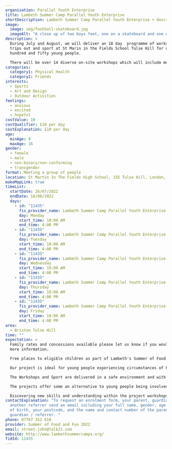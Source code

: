 ```yaml
---
organisation: Parallel Youth Enterprise
title: Lambeth Summer Camp Parallel Youth Enterprise
shortDescription: Lambeth Summer Camp Parallel Youth Enterprise + description
image:
  image: img/football-skateboard.jpg
  imageAlt: "A close up of two boys feet, one on a skateboard and one with a football. "
description: >
  During July and August, we will deliver an 18 day  programme of workshops,
  trips out and sport at St Marin in the Fields School Tulse Hill for one
  hundred and fifty young people.

  There will be over 14 diverse on-site workshops which will include music,  dance, computers, filming, beautician, circus skills, hair care, face painting and arts & crafts. We can offer an ongoing day long sports timetable which will include badminton, football, table tennis, cricket, 
categories:
  category1: Physical Health
  category2: Friends
interests:
  - Sports
  - Art and Design
  - Outdoor Activities
feelings:
  - anxious
  - excited
  - hopeful
costValue: 10
costQualifier: £10 per day
costExplanation: £10 per day
age:
  minAge: 9
  maxAge: 16
gender:
  - female
  - male
  - non-binary/non-conforming
  - transgender
format: Meeting a group of people
location: St Martin In The Fields High School, 155 Tulse Hill, London, SW2 3UP
makeMapLink: true
timeList:
  startDate: 26/07/2022
  endDate: 18/08/2022
  days:
    - id: "11435"
      fis_provider_name: Lambeth Summer Camp Parallel Youth Enterprise
      day: Monday
      start_time: 10:00 AM
      end_time: 4:00 PM
    - id: "11435"
      fis_provider_name: Lambeth Summer Camp Parallel Youth Enterprise
      day: Tuesday
      start_time: 10:00 AM
      end_time: 4:00 PM
    - id: "11435"
      fis_provider_name: Lambeth Summer Camp Parallel Youth Enterprise
      day: Wednesday
      start_time: 10:00 AM
      end_time: 4:00 PM
    - id: "11435"
      fis_provider_name: Lambeth Summer Camp Parallel Youth Enterprise
      day: Thursday
      start_time: 10:00 AM
      end_time: 4:00 PM
    - id: "11435"
      fis_provider_name: Lambeth Summer Camp Parallel Youth Enterprise
      day: Friday
      start_time: 10:00 AM
      end_time: 4:00 PM
area:
  - Brixton Tulse Hill
time: ""
expectation: >
  Family rates and concessions available please let us know if you would like
  more information. 

  Free places to eligible children as part of Lambeth's Summer of Food and Fun programme. 

  Our project is ideal for young people experiencing circumstances of hardship where they can access and enjoy activities that perhaps, for many would not be attainable.

  The Workshops and Sport are delivered in a safe environment and with encouragement and support. Together these will improve talents, physical and mental well-being, and a healthier lifestyle.

  The projects offer some an alternative to young people being involved in anti-social conduct and crime, or perhaps being a victim of crime. The projects are an ideal non-confrontational platform for both police officers and young people to meet. This often helps develop harmony from both sides.

  Discovering new skills and understanding within the project workshops can be a foundation stone for future personal development and maybe a route out of deprivation and a road to employment and self-esteem.
contactExplanation: "To request an enrolment form, your parent, guardian or
  another referrer send an email including your full name, gender, age and date
  of birth, your postcode, and the name and contact number of the parent /
  guardian / referrer. "
phone: 07767 352 610
provider: Summer of Food and Fun 2022
email: street.john@talk21.com
website: http://www.lambethsummercamps.org/
fidId: 11435
---
```

